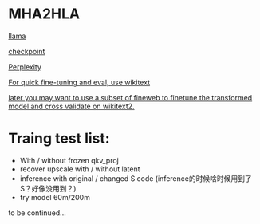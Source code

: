 # MHA2HLA


[llama](https://github.com/huggingface/transformers/tree/main/src/transformers/models/llama)

[checkpoint](https://huggingface.co/AICrossSim/clm-60m)

[Perplexity ](https://gist.github.com/ChengZhang-98/5eaa628d26dc4edb6fd22c3705b218dc)

[For quick fine-tuning and eval, use wikitext](https://huggingface.co/datasets/Salesforce/wikitext)

[later you may want to use a subset of fineweb to finetune the transformed model and cross validate on wikitext2.](https://huggingface.co/datasets/HuggingFaceFW/fineweb)

# Traing test list:
- With / without frozen qkv_proj 
- recover upscale with / without latent
- inference with original / changed S code (inference的时候啥时候用到了S？好像没用到？)
- try model 60m/200m
  
to be continued...